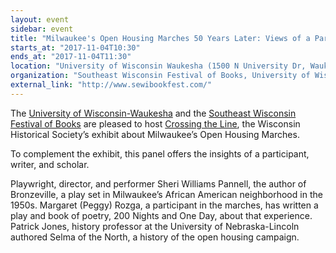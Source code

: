 ```yaml
---
layout: event
sidebar: event
title: "Milwaukee's Open Housing Marches 50 Years Later: Views of a Participant, Writer, and Scholar"
starts_at: "2017-11-04T10:30"
ends_at: "2017-11-04T11:30"
location: "University of Wisconsin Waukesha (1500 N University Dr, Waukesha, WI)"
organization: "Southeast Wisconsin Festival of Books, University of Wisconsin Waukesha"
external_link: "http://www.sewibookfest.com/"
---
```


The [University of Wisconsin-Waukesha](http://waukesha.uwc.edu) and the [Southeast Wisconsin Festival of Books](http://www.sewibookfest.com) are pleased to host [Crossing the Line](https://www.wisconsinhistory.org//Records/Article/CS15090), the Wisconsin Historical Society’s exhibit about Milwaukee’s Open Housing Marches. 

To complement the exhibit, this panel offers the insights of a participant, writer, and scholar.

Playwright, director, and performer Sheri Williams Pannell, the author of Bronzeville, a play set in Milwaukee’s African American neighborhood in the 1950s. Margaret (Peggy) Rozga, a participant in the marches, has written a play and book of poetry, 200 Nights and One Day, about that experience. Patrick Jones, history professor at the University of Nebraska-Lincoln authored Selma of the North, a history of the open housing campaign.
